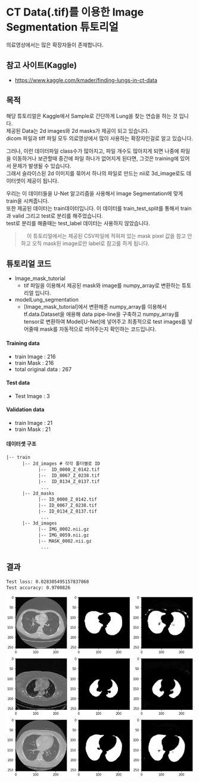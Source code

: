 # CT Data(.tif)를 이용한 Image Segmentation 튜토리얼

의료영상에서는 많은 확장자들이 존재합니다.<br>


## 참고 사이트(Kaggle)
 * https://www.kaggle.com/kmader/finding-lungs-in-ct-data

## 목적
해당 튜토리얼은 Kaggle에서 Sample로 간단하게 Lung을 찾는 연습을 하는 것 입니다.<br>
제공된 Data는 2d images와 2d masks가 제공이 되고 있습니다.<br>
dicom 파일과 tiff 파일 모두 의료영상에서 많이 사용하는 확장자인걸로 알고 있습니다.<br>

그러나, 이런 데이터파일 class수가 많아지고, 파일 개수도 많아지게 되면 나중에 파일을 이동하거나 보관할때 중간에 파일 하나가 없어지게 된다면, 그것은 training에 있어서 문제가 발생될 수 있습니다.<br>
그래서 슬라이스된 2d 이미지를 묶어서 하나의 파일로 만드는 nii로 3d_image로도 데이터셋이 제공이 됩니다.<br>

우리는 이 데이터들을 U-Net 알고리즘을 사용해서 Image Segmentation에 맞게 train을 시켜줍니다.<br>
또한 제공된 데이터는 train데이터입니다. 이 데이터를 train_test_split를 통해서 train과 valid 그리고 test로 분리를 해주었습니다.<br>
test로 분리를 해줄때는 test_label 데이터는 사용하지 않았습니다.<br>

> &nbsp;&nbsp;&nbsp; 이 튜토리얼에서는 제공된 CSV파일에 적혀져 있는 mask pixel 값을 참고 안하고 오직 mask된 image로만 label로 참고를 하게 됩니다.<br> 

## 튜토리얼 코드
- Image_mask_tutorial
  - tif 파일을 이용해서 제공된 mask와 image를 numpy_array로 변환하는 튜토리얼 입니다.
- modelLung_segmentation
  - [Image_mask_tutorial]에서 변환해준 numpy_array를 이용해서 tf.data.Dataset을 애용해 data pipe-line을 구축하고 numpy_array를 tensor로 변환하여 Model[U-Net]에 넣어주고 최종적으로 test images를 넣어줄때 mask를 자동적으로 씌어주는지 확인하는 코드입니다.


#### Training data
- train Image : 216
- train Mask : 216
- total original data : 267

#### Test data
- Test Image : 3

#### Validation data
- train Image : 21
- train Mask : 21

#### 데이터셋 구조

```
|-- train
      |-- 2d_images # 각각 폴더별로 ID
            |--  ID_0000_Z_0142.tif
            |--  ID_0067_Z_0238.tif
            |--  ID_0134_Z_0137.tif
             ...
      |-- 2d_masks 
            |-- ID_0000_Z_0142.tif
            |-- ID_0067_Z_0238.tif
            |-- ID_0134_Z_0137.tif
             ...
      |-- 3d_images
            |-- IMG_0002.nii.gz
            |-- IMG_0059.nii.gz
            |-- MASK_0002.nii.gz
             ...
```

## 결과
```
Test loss: 0.028305495157837868
Test accuracy: 0.9700826
```
<div align="center">
  <img src="./data/result.png">
</div>